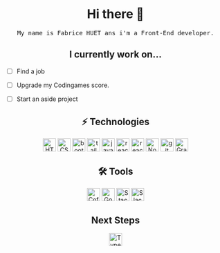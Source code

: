 <h1 align="center"> Hi there 👋</h1>
<p align="center">
  <samp>My name is Fabrice HUET ans i'm a Front-End developer. 
  </samp>
</p>

<h2 align="center">I currently work on...</h2>


- [ ] Find a job
- [ ] Upgrade my Codingames score. 
- [ ] Start an aside project


<h2 align="center"> ⚡ Technologies </h2>


<p align="center">
<img src="https://img.shields.io/badge/-HTML5-E34F26?style=plastic&logo=html5&logoColor=white" alt="HTML5 logo" title="HTML5" height="30"/>
<img src="https://img.shields.io/badge/-CSS3-1572B6?style=plastic&logo=css3" alt="CSS3 logo" title="CSS3" height="30"/>
<img src="https://img.shields.io/badge/-Bootstrap-563D7C?style=plastic&logo=bootstrap" alt="bootstrap logo" title="bootstrap" height="30"/>
<img src="https://img.shields.io/badge/-Bootstrap-563D7C?style=plastic&logo=tailwind" alt="tailwind logo" title="tailwind" height="30"/>  
<img src="https://img.shields.io/badge/-JavaScript-black?style=plastic&logo=javascript" alt="javascript logo" title="javascript" height="30"/>
<img src="https://img.shields.io/badge/-React-black?style=plastic&logo=react" alt="react logo" title="react.js" height="30"/>
<img src="https://img.shields.io/badge/React_native-%2320232a.svg?style=plastic&logo=react&logoColor=%2361DAFB" alt="react logo" title="React Native" height="30"/>
<img src="https://img.shields.io/badge/-Nodejs-black?style=plastic&logo=Node.js" alt="Node.js logo" title="Node.js" height="30"/>
<img src="https://img.shields.io/badge/-Git-black?style=plastic&logo=git" alt="git logo" title="git" height="30"/>
<img src="https://img.shields.io/badge/-GraphQL-E10098?style=plastic&logo=graphql&logoColor=white)" alt="GraphQL Logo" title="GraphQL" height="30"/>  


<h2 align="center"> 🛠 Tools </h2>


<p align="center">
<img src="https://img.shields.io/badge/-Coffee-462E01?style=plastic&logo=java" alt="Coffee logo" title="Coffee" height="30"/>
<img src="https://img.shields.io/badge/Google-%23D14836.svg?&style=plastic&logo=google&logoColor=white" alt="Google logo" title="Google" height="30" />
<img  src="https://img.shields.io/badge/-Stack%20Overflow-FE7A16?style=plastic&logo=Stack-Overflow&logoColor=white" alt="Stack Overflow" title="S.Overflow" height="30">
<img  src="https://img.shields.io/badge/Slack-4A154B?style=plastic&logo=slack&logoColor=white" alt="Slack logo" title="Slack" height="30">

</p>

<h2 align="center"> Next Steps </h2>


<p align="center">

<img  src="https://img.shields.io/badge/Typescript-2F74c0?style=plastic&logo=Typescript&logoColor=white" alt="Typescript logo" title="Typescript" height="30">
</p>


